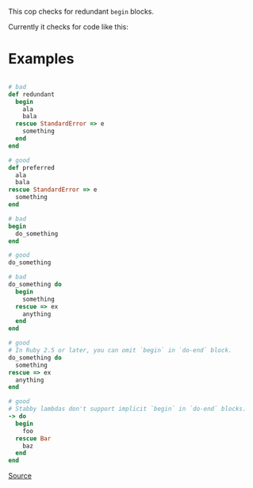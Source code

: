 
This cop checks for redundant `begin` blocks.

Currently it checks for code like this:

# Examples

```ruby

# bad
def redundant
  begin
    ala
    bala
  rescue StandardError => e
    something
  end
end

# good
def preferred
  ala
  bala
rescue StandardError => e
  something
end

# bad
begin
  do_something
end

# good
do_something

# bad
do_something do
  begin
    something
  rescue => ex
    anything
  end
end

# good
# In Ruby 2.5 or later, you can omit `begin` in `do-end` block.
do_something do
  something
rescue => ex
  anything
end

# good
# Stabby lambdas don't support implicit `begin` in `do-end` blocks.
-> do
  begin
    foo
  rescue Bar
    baz
  end
end
```

[Source](http://www.rubydoc.info/gems/rubocop/RuboCop/Cop/Style/RedundantBegin)